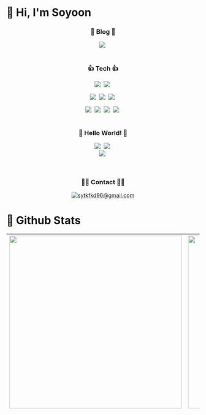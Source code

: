 # 👋 Hi, I'm Soyoon
### <p align="center">📝 Blog 📝</p>
<div align="center">
  <a href="https://jipsadiary.tistory.com/"><img src="https://img.shields.io/badge/tistory-000?style=for-the-badge&logoColor=fff"></a>&nbsp;
</div></br>


### <p align="center">👍 Tech 👍</p>

<div align="center">
  
  <img src="https://img.shields.io/badge/React-61DAFB?style=for-the-badge&logo=React&logoColor=2d2d2d">&nbsp;
  <img src="https://img.shields.io/badge/Redux-764ABC?style=for-the-badge&logo=Redux&logoColor=2d2d2d">&nbsp;
  </br>
  
  <img src="https://img.shields.io/badge/Vue-4FC08D?style=for-the-badge&logo=vuedotjs&logoColor=2d2d2d">&nbsp;
  <img src="https://img.shields.io/badge/Pinia-4FC08D?style=for-the-badge&logo=Pinia&logoColor=2d2d2d">&nbsp;
  <img src="https://img.shields.io/badge/Vitest-4FC08D?style=for-the-badge&logo=Vitest&logoColor=2d2d2d">&nbsp;
  </br>
  
  <img src="https://img.shields.io/badge/HTML5-E34F26?style=for-the-badge&logo=HTML5&logoColor=fff">&nbsp;
  <img src="https://img.shields.io/badge/CSS3-1572B6?style=for-the-badge&logo=CSS3&logoColor=fff">&nbsp;
  <img src="https://img.shields.io/badge/Javascript-F7DF1E?style=for-the-badge&logo=Javascript&logoColor=fff">&nbsp;
  <img src="https://img.shields.io/badge/Typescript-3178C6?style=for-the-badge&logo=Typescript&logoColor=000">&nbsp;
  </br></br>

</div>

### <p align="center">🔎 Hello World! 🔎</p>

<div align="center">
  
  <img src="https://img.shields.io/badge/Svelte-FF3E00?style=for-the-badge&logo=Svelte&logoColor=fff">&nbsp;
  <img src="https://img.shields.io/badge/Nextjs-000?style=for-the-badge&logo=nextdotjs&logoColor=fff">&nbsp;
  <br/>
  <img src="https://img.shields.io/badge/Storybook-FF4785?style=for-the-badge&logo=Storybook&logoColor=fff">&nbsp;
    
  </br>

</div>

### <p align="center">👩‍💻 Contact 👩‍💻</p>

<div align="center">
  
  [![sytkfkd96@gmail.com](https://img.shields.io/badge/Gmail-EA4335?style=for-the-badge&logo=Gmail&logoColor=white&link=mailto:sytkfkd96@gmail.com)](mailto:sytkfkd96@gmail.com)
  
</div>

# 🥇 Github Stats

<div align="center">
  
  <img width="450em" src="https://github-readme-stats.vercel.app/api?username=soyoonJ&show_icons=true&theme=omni&count_private=true&hide_border=true" align="center" /> |    <img width="450em" src="https://github-readme-stats.vercel.app/api/top-langs/?username=soyoonJ&hide_border=true&theme=omni&layout=compact" align="center" />
:-------------------------:|:-------------------------:
</div>
